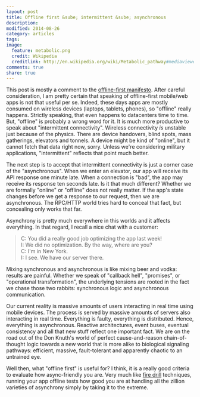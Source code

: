 ```yaml
---
layout: post
title: Offline first &sube; intermittent &sube; asynchronous
description:
modified: 2014-08-26
category: articles
tags:
image:
  feature: metabolic.png
  credit: Wikipedia
  creditlink: http://en.wikipedia.org/wiki/Metabolic_pathway#mediaviewer/File:Metabolism_790px.png
comments: true
share: true
---
```


This post is mostly a comment to the [offline-first manifesto](http://blog.hood.ie/2013/11/say-hello-to-offline-first/).
After careful consideration, I am pretty certain that speaking of offline-first
mobile/web apps is not that useful per se.
Indeed, these days apps are mostly consumed on wireless devices (laptops,
tablets, phones), so "offline" really happens. Strictly speaking, that
even happens to datacenters time to time. But, "offline" is probably a wrong
word for it. It is much more productive to speak about "intermittent
connectivity". Wireless connectivity *is* unstable just because of the physics.
There are device handovers, blind spots, mass gatherings, elevators and tonnels.
A device might be kind of "online", but it cannot fetch that data right now,
sorry. Unless we're considering military applications, "intermittent" reflects
that point much better.

The next step is to accept that intermittent connectivity is just a corner
case of the "asynchronous". When we enter an elevator, our app will receive
its API response one minute late. When a connection is "bad", the app may receive its response
ten seconds late. Is it that much different?
Whether we are formally "online" or "offline" does not
really matter. If the app's state changes before we get a response to our request,
then we are asynchronous. The RPC/HTTP world tries hard to conceal that fact, but
concealing only works that far.

Asynchrony is pretty much everywhere in this worlds and it affects everything.
In that regard, I recall a nice chat with a customer:

> C: You did a really good job optimizing the app last week! <br/>
> I: We did no optimization. By the way, where are you? <br/>
> C: I'm in New York. <br/>
> I: I see. We have our server there.

Mixing synchronous and asynchronous is like mixing beer and vodka: results are
painful. Whether we speak of "callback hell", "promises", or "operational
transformation", the underlying tensions are rooted in the fact we chase
those two rabbits: synchronous logic and asynchronous communication.

Our current reality is massive amounts of users interacting in real time using
mobile devices. The process is served by massive amounts of servers also
interacting in real time. Everything is faulty, everything is distributed.
Hence, everything is asynchronous.
Reactive architectures, event buses, eventual consistency and all that new stuff
reflect one important fact.
We are on the road out of the Don Knuth's world of perfect cause-and-reason
chain-of-thought logic towards a new world that is more alike to biological
signaling pathways: efficient, massive, fault-tolerant and apparently chaotic
to an untrained eye.

Well then, what "offline first" is useful for? I think, it is a really good
criteria to evaluate how async-friendly you are. Very much like [fire drill](http://highscalability.com/blog/2010/12/28/netflix-continually-test-by-failing-servers-with-chaos-monke.html)
techniques, running your app offline tests how good you are at handling all the
zillion varieties of asynchrony simply by taking it to the extreme.
